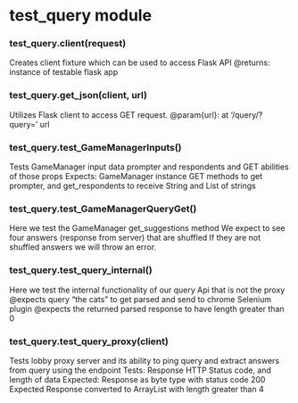 # test_query module


### test_query.client(request)
Creates client fixture which can be used to access Flask API
@returns: instance of testable flask app


### test_query.get_json(client, url)
Utilizes Flask client to access GET request.
@param{url}: at ‘/query/?query=<queryhere>’ url


### test_query.test_GameManagerInputs()
Tests GameManager input data prompter and respondents and GET abilities of those props
Expects: GameManager instance GET methods to get prompter, and get_respondents to receive String and List of strings


### test_query.test_GameManagerQueryGet()
Here we test the GameManager get_suggestions method
We expect to see four answers (response from server) that are shuffled
If they are not shuffled answers we will throw an error.


### test_query.test_query_internal()
Here we test the internal functionality of our query Api 
that is not the proxy
@expects query “the cats” to get parsed and send to chrome Selenium plugin 
@expects the returned parsed response to have length greater than 0


### test_query.test_query_proxy(client)
Tests lobby proxy server and its ability to ping query and extract 
answers from query using the endpoint
Tests: Response HTTP Status code, and length of data
Expected: Response as byte type with status code 200
Expected Response converted to ArrayList with length greater than 4
